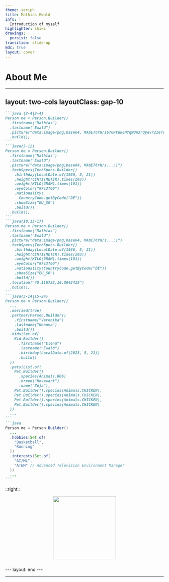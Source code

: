 ```yaml
---
theme: seriph
title: Mathias Ewald
info: |
  Introduction of myself
highlighter: shiki
drawings:
  persist: false
transition: slide-up
mdc: true
layout: cover
---
```

# About Me
---
layout: two-cols
layoutClass: gap-10
---

<style>
.slidev-layout {
  padding: 0px !important;
}
.slidev-code {
  margin-top: -4px !important;
  overflow-y: auto;
}
</style>

````md magic-move {at:1}
```java {2-4|2-4}
Person me = Person.Builder()
  .firstname("Mathias")
  .lastname("Ewald")
  .picture("data:image/png;base64, MAbE78rH/s676RtuuGHfqWOn3rOyevr22GrujM30lyIw7j179+zZPzMdysO5edFY0vHFqGVTJRKe")
  .build();
```
```java{5-12}
Person me = Person.Builder()
  .firstname("Mathias")
  .lastname("Ewald")
  .picture("data:image/png;base64, MAbE78rH/s...;)")
  .techSpecs(TechSpecs.Builder()
    .birthday(LocalDate.of(1986, 5, 21))
    .height(CENTI(METER).times(203))
    .weight(KILO(GRAM).times(101))
    .eyeColor("#7c3f00")
    .nationality(
      CountryCode.getByCode("DE"))
    .shoeSize("EU_50")
    .build())
  .build();
```
```java{10,13-17}
Person me = Person.Builder()
  .firstname("Mathias")
  .lastname("Ewald")
  .picture("data:image/png;base64, MAbE78rH/s...;)")
  .techSpecs(TechSpecs.Builder()
    .birthday(LocalDate.of(1986, 5, 21))
    .height(CENTI(METER).times(203))
    .weight(KILO(GRAM).times(101))
    .eyeColor("#7c3f00")
    .nationality(CountryCode.getByCode("DE"))
    .shoeSize("EU_50")
    .build())
  .location("48.116725,16.8642415")
  .build();
```
```java{3-14|15-24}
Person me = Person.Builder()
  ...
  .married(true)
  .partner(Person.Builder()
    .firstname("Veronika")
    .lastname("Konova")
    .build())
  .kids(Set.of(
    Kid.Builder()
      .firstname("Elena")
      .lastname("Ewald")
      .birthday(LocalDate.of(2023, 5, 21))
      .build()
  ))
  .pets(List.of(
    Pet.Builder()
      .species(Animals.DOG)
      .breed("Hovawart")
      .name("Zoja"),
    Pet.Builder().species(Animals.CHICKEN),
    Pet.Builder().species(Animals.CHICKEN),
    Pet.Builder().species(Animals.CHICKEN),
    Pet.Builder().species(Animals.CHICKEN)
  ))
  ...
```
```java
Person me = Person.Builder()
  ...
  .hobbies(Set.of(
    "Basketball",
    "Running"
  ))
  .interests(Set.of(
    "AI/ML",
    "ATEM" // Advanced Television Environment Manager
  ))
  ...
```
````

::right::

<div style="display: flex; flex-direction: column; justify-content: start; align-items: center; gap: 24px;">

<v-click at="1">
<img src="/me.png" width="200px" /> 
</v-click>

<v-switch>
<template #1>
<Arrow x1="400" y1="90" x2="650" y2="120"/>
</template>
<template #2>
<Arrow x1="200" y1="170" x2="680" y2="230"/>
<div style="display: flex; flex-direction: column; justify-content: start; align-items: center; gap: 24px;">
<span style="background-color: #7c3f00; padding: 5px;">#7c3f00</span>
<iframe src="https://www.google.com/maps/embed?pb=!1m18!1m12!1m3!1d332104.0750265451!2d10.804097862440315!3d49.43607365304772!2m3!1f0!2f0!3f0!3m2!1i1024!2i768!4f13.1!3m3!1m2!1s0x479f57aeb5b61cd3%3A0xdd5daf85a98c21b7!2sNuremberg%2C%20Germany!5e0!3m2!1sen!2sat!4v1716575105035!5m2!1sen!2sat" width="300" height="200" style="border:0;" allowfullscreen="" loading="lazy" referrerpolicy="no-referrer-when-downgrade"></iframe>
</div>
</template>
<template #3>
<Arrow x1="270" y1="240" x2="580" y2="300"/>
<iframe src="https://www.google.com/maps/embed?pb=!1m18!1m12!1m3!1d42618.61740696384!2d16.8642414523324!3d48.116724970906!2m3!1f0!2f0!3f0!3m2!1i1024!2i768!4f13.1!3m3!1m2!1s0x476cf5a1e636104b%3A0xb7ef635f6118f90b!2s2405%20Bad%20Deutsch-Altenburg!5e0!3m2!1sen!2sat!4v1716575589561!5m2!1sen!2sat" width="300" height="200" style="border:0;" allowfullscreen="" loading="lazy" referrerpolicy="no-referrer-when-downgrade"></iframe>
</template>
<template #4>
  <img src="" width="500px" height="300px" alt="Family Photo"/>
</template>
<template #5>
  <img src="" width="500px" height="300px" alt="Family Photo"/>
</template>
</v-switch>
</div>
---
layout: end
---

---